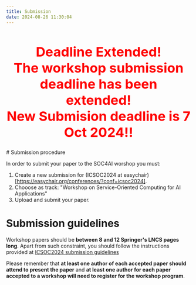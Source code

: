```yaml
---
title: Submission
date: 2024-08-26 11:30:04
---
```

<h1 style="color: red; font-size: 36px; text-align: center;">
  Deadline Extended! <br>
  The workshop submission deadline has been extended! <br>
  New Submision deadline is 7 Oct 2024!!</h1>
# Submission procedure

In order to submit your paper to the SOC4AI worshop you must:
 
 1. Create a new submission for (ICSOC2024 at easychair)[https://easychair.org/conferences/?conf=icsoc2024].
 2. Chooose as track: "Workshop on Service-Oriented Computing for AI Applications"
 3. Upload and submit your paper.


# Submission guidelines


Workshop papers should be **between 8 and 12 Springer's LNCS pages long**.
Apart from such constraint, you should follow the instructions provided at [ICSOC2024 submission guidelines](https://icsoc2024.redcad.tn/call-research-papers.html)

Please remember that **at least one author of each accepted paper should attend to present the paper** and **at least one author for each paper accepted to a workshop will need to register for the workshop program**.


